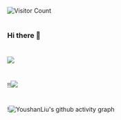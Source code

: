 ![Visitor Count](https://profile-counter.glitch.me/{YoushanLiu}/count.svg)
# 
### Hi there 👋

<!--
**YoushanLiu/YoushanLiu** is a ✨ _special_ ✨ repository because its `README.md` (this file) appears on your GitHub profile.

Here are some ideas to get you started:

- 🔭 I’m currently working on ...
- 🌱 I’m currently learning ...
- 👯 I’m looking to collaborate on ...
- 🤔 I’m looking for help with ...
- 💬 Ask me about ...
- 📫 How to reach me: ...
- 😄 Pronouns: ...
- ⚡ Fun fact: ...
-->

#
![](https://github-readme-stats.vercel.app/api/top-langs/?username=YoushanLiu&theme=dark&layout=compact)

#
!!![](https://github-readme-stats.vercel.app/api?username=YoushanLiu&show_icons=true&theme=dark&count_private=true)

#
!![![YoushanLiu's github activity graph](https://github-readme-activity-graph.vercel.app/graph?username=YoushanLiu&theme=github)](https://github.com/ashutosh00710/github-readme-activity-graph)
